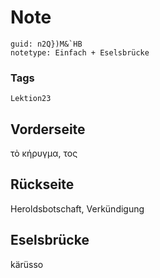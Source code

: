 # Note
```
guid: n2Q})M&`HB
notetype: Einfach + Eselsbrücke
```

### Tags
```
Lektion23
```

## Vorderseite
τὸ κήρυγμα, τος

## Rückseite
Heroldsbotschaft, Verkündigung

## Eselsbrücke
kärüsso
